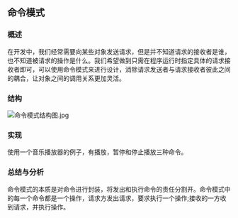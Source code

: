 ## 命令模式

### 概述
在开发中，我们经常需要向某些对象发送请求，但是并不知道请求的接收者是谁，也不知道被请求的操作是什么。我们希望做到只需在程序运行时指定具体的请求接收者即可，可以使用命令模式来进行设计，消除请求发送者与请求接收者彼此之间的耦合，让对象之间的调用关系更加灵活。

### 结构
![命令模式结构图.jpg](http://7u2eqw.com1.z0.glb.clouddn.com/命令模式结构图.jpg)

### 实现
使用一个音乐播放器的例子，有播放，暂停和停止播放三种命令。

### 总结与分析
命令模式的本质是对命令进行封装，将发出和执行命令的责任分割开。命令模式中的每一个命令都是一个操作，请求方发出请求，要求执行一个操作;接收的一方收到请求，并执行操作。
